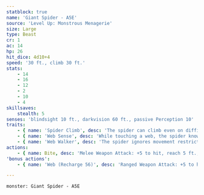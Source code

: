 ```yaml
---
statblock: true
name: 'Giant Spider - A5E'
source: 'Level Up: Monstrous Menagerie'
size: Large
type: Beast
cr: 1
ac: 14
hp: 26
hit_dice: 4d10+4
speed: '30 ft., climb 30 ft.'
stats:
    - 14
    - 16
    - 12
    - 2
    - 10
    - 4
skillsaves:
    stealth: 5
senses: 'blindsight 10 ft., darkvision 60 ft., passive Perception 10'
traits:
    - { name: 'Spider Climb', desc: 'The spider can climb even on difficult surfaces and upside down on ceilings.' }
    - { name: 'Web Sense', desc: 'While touching a web, the spider knows the location of other creatures touching that web.' }
    - { name: 'Web Walker', desc: 'The spider ignores movement restrictions imposed by webs.' }
actions:
    - { name: Bite, desc: 'Melee Weapon Attack: +5 to hit, reach 5 ft., one target. Hit: 5 (1d4+3) piercing damage and the target makes a DC 11 Constitution saving throw, taking 9 (2d8) poison damage on a failure. If the poison damage reduces the target to 0 hit points, the target is made stable but poisoned for 1 hour, even if it regains hit points, and it is paralyzed while poisoned in this way.' }
'bonus actions':
    - { name: 'Web (Recharge 56)', desc: 'Ranged Weapon Attack: +5 to hit, range 20/60 feet., one Large or smaller creature. Hit: The creature is restrained by a web. As an action, a creature can make a DC 12 Strength check, breaking the web on a success. The effect also ends if the web is destroyed. The web is an object with AC 10, 1 hit point, and immunity to all forms of damage except slashing, fire, and force.' }

---
```

```statblock
monster: Giant Spider - A5E
```
